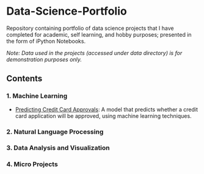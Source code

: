# Data-Science-Portfolio
Repository containing portfolio of data science projects that I have completed for academic, self learning, and hobby purposes; presented in the form of iPython Notebooks.

*Note: Data used in the projects (accessed under data directory) is for demonstration purposes only.*

## Contents
### 1. Machine Learning
  - [Predicting Credit Card Approvals](https://github.com/isaac-awotwe/Data-Science-Portfolio/blob/main/credit_card_approvals/credit_card_approvals.ipynb): A model that predicts whether a credit card application will be approved, using machine learning techniques. 
### 2.  Natural Language Processing
### 3.  Data Analysis and Visualization
### 4.  Micro Projects
